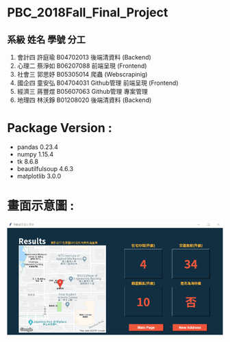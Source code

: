 # PBC_2018Fall_Final_Project



   系級   姓名   學號      分工
----------------------------------------
1. 會計四 許庭瑜 B04702013 後端清資料 (Backend)
2. 心理二 蔡淨如 B06207088 前端呈現 (Frontend)
3. 社會三 郭思妤 B05305014 爬蟲 (Webscrapinig)
4. 國企四 童安弘 B04704031 Github管理 前端呈現 (Frontend)
5. 經濟三 蔣豐煜 B05607063 Github管理 專案管理
6. 地理四 林沃錚 B01208020 後端清資料 (Backend)


# Package Version :
 - pandas 0.23.4
 - numpy 1.15.4
 - tk 8.6.8
 - beautilfulsoup 4.6.3
 - matplotlib 3.0.0
 
 # 畫面示意圖 :
 ![image](https://github.com/anhungtung/PBC_2018Fall_Final_Project/blob/master/image/49250850_956902541174939_6712651854896955392_n.png)
  
